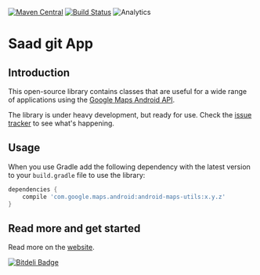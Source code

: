 [![Maven Central](https://maven-badges.herokuapp.com/maven-central/com.google.maps.android/android-maps-utils/badge.svg)](https://maven-badges.herokuapp.com/maven-central/com.google.maps.android/android-maps-utils) [![Build Status](https://travis-ci.org/googlemaps/android-maps-utils.svg?branch=master)](https://travis-ci.org/googlemaps/android-maps-utils) ![Analytics](https://maps-ga-beacon.appspot.com/UA-12846745-20/android-maps-utils/readme?pixel)

# Saad git App

## Introduction

This open-source library contains classes that are useful for a wide
range of applications using the [Google Maps Android
API](http://developer.android.com/google/play-services/maps.html).

The library is under heavy development, but ready for use. Check the
[issue tracker][issues] to see what's happening.


## Usage

When you use Gradle add the following dependency with the latest version
to your `build.gradle` file to use the library:

```groovy
dependencies {
    compile 'com.google.maps.android:android-maps-utils:x.y.z'
}
```


## Read more and get started

Read more on the [website][website].

[issues]: https://github.com/googlemaps/android-maps-utils/issues
[website]: http://googlemaps.github.io/android-maps-utils/



[![Bitdeli Badge](https://d2weczhvl823v0.cloudfront.net/googlemaps/android-maps-utils/trend.png)](https://bitdeli.com/free "Bitdeli Badge")

